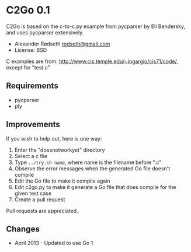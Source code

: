 C2Go 0.1
========

C2Go is based on the c-to-c.py example from pycparser by Eli Bendersky, and uses pycparser extensively.

* Alexander Rødseth <rodseth@gmail.com>
* License: BSD

C examples are from: http://www.cis.temple.edu/~ingargio/cis71/code/, except for "test.c"


Requirements
------------

* pycparser
* ply

Improvements
------------

If you wish to help out, here is one way:

1. Enter the "doesnotworkyet" directory
1. Select a c file
1. Type `../try.sh name`, where name is the filename before ".c"
1. Observe the error messages when the generated Go file doesn't compile
1. Edit the Go file to make it compile again
1. Edit c2go.py to make it generate a Go file that does compile for the given test case
1. Create a pull request

Pull requests are appreciated.


Changes
-------

* April 2013 - Updated to use Go 1

